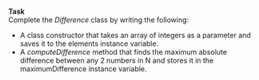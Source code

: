 
**Task**	<br>
Complete the *Difference* class by writing the following:

- A class constructor that takes an array of integers as a parameter and saves it to the elements instance variable.
- A *computeDifference* method that finds the maximum absolute difference between any 2 numbers in N and stores it in the maximumDifference instance variable. 
